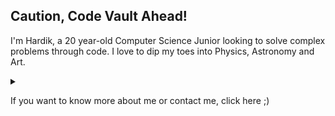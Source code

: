 <h2> Caution, Code Vault Ahead! </h2>

I'm Hardik, a 20 year-old Computer Science Junior looking to solve complex problems through code. I love to dip my toes into Physics, Astronomy and Art. 

<details><summary>
  
  If you want to know more about me or contact me, click here ;)  
  
  </summary>
  
  - 🎓 I'm a junior in the Computer Science Program at Bharati Vidyapeeth's College of Engineering, New Delhi.
  - 🏥 I'm currently working on developing the back-end of a handheld diagnostic device.
  - 🔭 My research delves into an amalgamation of astronomy and data science.
  - 🎨 I'm a professional graphic designer and artist, having freelanced for 6+ years in the field.
  - ✨ In my pastime, I practice astrophotography, drawing or watching anime.
  
  
  
  <img align="middle" src="https://hubblesite.org/files/live/sites/hubble/files/home/hubble-30th-anniversary/images/_images/hubble_30th_images/hubble-30th-hh24.jpg?t=tn2400"/> 
  
  <p align = "center">
  <i> Herbing Haro Object HH-24, a cosmic "lightsaber", by Hubble (2015) </i>
  </p>
